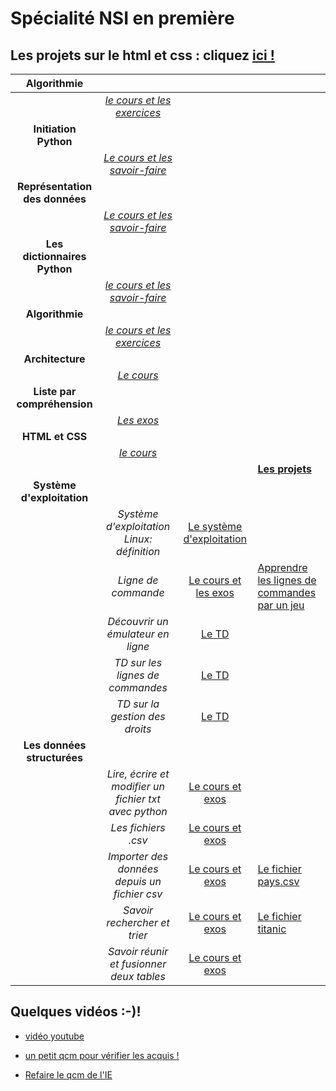 # Spécialité NSI en première


## Les projets sur le html et css : cliquez [ici !](projets/index)




|**Algorithmie**||||
|:----------------:|:---------------:|:----------:|:-----|
||*[le cours et les exercices](nsi_1_ch4.pdf)*|||
|**Initiation Python**||||
||*[Le cours et les savoir-faire](nsi_1_ch1.pdf)*|||
|**Représentation des données**||||
||*[Le cours et les savoir-faire](nsi_1_ch2.pdf)*|||
|**Les dictionnaires Python**||||
||*[le cours et les savoir-faire](nsi_1_ch3.pdf)*|||
|**Algorithmie**||||
||*[le cours et les exercices](nsi_1_ch4.pdf)*|||
|**Architecture**||||
||*[Le cours](nsi_1_ch5.pdf)*|||
|**Liste par compréhension**||||
||*[Les exos](nsi_1_ch6.pdf)*|||
|**HTML et CSS**||||
||*[le cours](nsi_1_ch7.pdf)*|||
||||**[Les projets](projets/index.html)**|
|**Système d'exploitation**||||
||*Système d'exploitation Linux: définition*|[Le système d'exploitation](nsi_1_linux_1.pdf)||
||*Ligne de commande*|[Le cours et les exos](nsi_1_linux_2.pdf)|[Apprendre les lignes de commandes par un jeu](http://luffah.xyz/bidules/Terminus/)|
||*Découvrir un émulateur en ligne*|[Le TD](nsi_1_td_linux_1.pdf)||
||*TD sur les lignes de commandes*|[Le TD](nsi_1_td_linux_2.pdf)||
||*TD sur la gestion des droits*|[Le TD](nsi_1_td_linux_3.pdf)||
|**Les données structurées**||||
||*Lire, écrire et modifier un fichier txt avec python*|[Le cours et exos](nsi_1_donnees_1.pdf)||
||*Les fichiers .csv*|[Le cours et exos](nsi_1_donnees_2.pdf)||
||*Importer des données depuis un fichier csv*|[Le cours et exos](nsi_1_donnees_3.pdf)|[Le fichier pays.csv](pays.csv)|
||*Savoir rechercher et trier*|[Le cours et exos](nsi_1_donnees_4.pdf)|[Le fichier titanic](titanic.csv)|
||*Savoir réunir et fusionner deux tables*|[Le cours et exos](nsi_1_donnees_5.pdf)||

## Quelques vidéos :-)!
- [vidéo youtube](https://youtube.com/channel/UCO0N4ExyrTAh4UdC14CZ5hQ)




- [un petit qcm pour vérifier les acquis !](https://doctools.dgpad.net/connect.php?datas=eyJiYXNlaWQiOiIxWHhYckM2cFFlZzlWdzNVa1I1NzJFTFY0VUV1Y3Q5Q0pkQkJFNGhQX3NubyIsImRlX2Jhc2UiOiIxNWtnV0tfQmNXenhnSER5NjlrVDUyc0ZacmpUSmNsSDg2V19kMWFhNERxTSIsImlkIjoiMW9SSVltYWZOdGZNTHM4Vml0ZkMwQUZVQk9XQmlqMWpfeEZicWR4WVYxN0kiLCJ1c2VycyI6IkFub255bWUifQ==)
- [Refaire le qcm de l'IE](https://doctools.dgpad.net/exam.php?datas=eyJiYXNlaWQiOiIxWHhYckM2cFFlZzlWdzNVa1I1NzJFTFY0VUV1Y3Q5Q0pkQkJFNGhQX3NubyIsImRlX2Jhc2UiOiIxNWtnV0tfQmNXenhnSER5NjlrVDUyc0ZacmpUSmNsSDg2V19kMWFhNERxTSIsImlkIjoiMUJCUUlobkRzRGRTTm1MbzVmQXFOYzJENTZseGp4MEMzQWZfTzNMbkJYbGsiLCJ1c2VycyI6IkFub255bWUifQ==)


